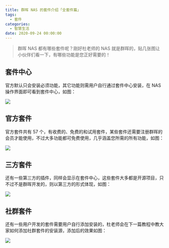```yaml
---
title: 群晖 NAS 的套件介绍「全套件篇」
tags:
  - 套件
categories:
  - 智慧生活
date: 2020-09-24 00:00:00
---
```


> 群晖 NAS 都有哪些套件呢？刚好杜老师的 NAS 就是群晖的，贴几张图让小伙伴们看一下，有哪些功能是您正好需要的！

<!-- more -->

## 套件中心

官方默认只会安装必须功能，其它功能则需用户自行通过套件中心安装，在 NAS 操作界面即可看到套件中心，如图：

![](https://cdn.dusays.com/2020/09/265-1.jpg)

## 官方套件

官方套件共有 57 个，有收费的、免费的和试用套件，某些套件还需要注册群晖的会员才能使用，不过大多功能都可免费使用，几乎涵盖您所需的所有功能，如图：

![](https://cdn.dusays.com/2020/09/265-2.jpg)

## 三方套件

还有一些第三方的插件，同样会显示在套件中心，这些套件大多都是开源项目，只不过不是群晖开发的，则以第三方的形式体现，如图：

![](https://cdn.dusays.com/2020/09/265-3.jpg)

## 社群套件

还有一些用户开发的套件需要用户自行添加安装的，杜老师会在下一篇教程中教大家如何添加社群套件的安装源，添加后的效果如图：

![](https://cdn.dusays.com/2020/09/265-4.jpg)